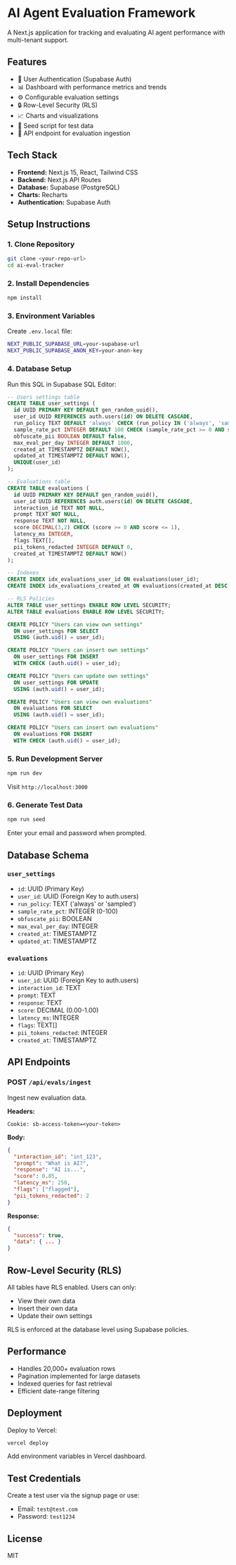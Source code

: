# AI Agent Evaluation Framework

A Next.js application for tracking and evaluating AI agent performance with multi-tenant support.

## Features

- 🔐 User Authentication (Supabase Auth)
- 📊 Dashboard with performance metrics and trends
- ⚙️ Configurable evaluation settings
- 🔒 Row-Level Security (RLS)
- 📈 Charts and visualizations
- 🌱 Seed script for test data
- 🔌 API endpoint for evaluation ingestion

## Tech Stack

- **Frontend:** Next.js 15, React, Tailwind CSS
- **Backend:** Next.js API Routes
- **Database:** Supabase (PostgreSQL)
- **Charts:** Recharts
- **Authentication:** Supabase Auth

## Setup Instructions

### 1. Clone Repository
```bash
git clone <your-repo-url>
cd ai-eval-tracker
```

### 2. Install Dependencies
```bash
npm install
```

### 3. Environment Variables

Create `.env.local` file:
```bash
NEXT_PUBLIC_SUPABASE_URL=your-supabase-url
NEXT_PUBLIC_SUPABASE_ANON_KEY=your-anon-key
```

### 4. Database Setup

Run this SQL in Supabase SQL Editor:
```sql
-- Users settings table
CREATE TABLE user_settings (
  id UUID PRIMARY KEY DEFAULT gen_random_uuid(),
  user_id UUID REFERENCES auth.users(id) ON DELETE CASCADE,
  run_policy TEXT DEFAULT 'always' CHECK (run_policy IN ('always', 'sampled')),
  sample_rate_pct INTEGER DEFAULT 100 CHECK (sample_rate_pct >= 0 AND sample_rate_pct <= 100),
  obfuscate_pii BOOLEAN DEFAULT false,
  max_eval_per_day INTEGER DEFAULT 1000,
  created_at TIMESTAMPTZ DEFAULT NOW(),
  updated_at TIMESTAMPTZ DEFAULT NOW(),
  UNIQUE(user_id)
);

-- Evaluations table
CREATE TABLE evaluations (
  id UUID PRIMARY KEY DEFAULT gen_random_uuid(),
  user_id UUID REFERENCES auth.users(id) ON DELETE CASCADE,
  interaction_id TEXT NOT NULL,
  prompt TEXT NOT NULL,
  response TEXT NOT NULL,
  score DECIMAL(3,2) CHECK (score >= 0 AND score <= 1),
  latency_ms INTEGER,
  flags TEXT[],
  pii_tokens_redacted INTEGER DEFAULT 0,
  created_at TIMESTAMPTZ DEFAULT NOW()
);

-- Indexes
CREATE INDEX idx_evaluations_user_id ON evaluations(user_id);
CREATE INDEX idx_evaluations_created_at ON evaluations(created_at DESC);

-- RLS Policies
ALTER TABLE user_settings ENABLE ROW LEVEL SECURITY;
ALTER TABLE evaluations ENABLE ROW LEVEL SECURITY;

CREATE POLICY "Users can view own settings"
  ON user_settings FOR SELECT
  USING (auth.uid() = user_id);

CREATE POLICY "Users can insert own settings"
  ON user_settings FOR INSERT
  WITH CHECK (auth.uid() = user_id);

CREATE POLICY "Users can update own settings"
  ON user_settings FOR UPDATE
  USING (auth.uid() = user_id);

CREATE POLICY "Users can view own evaluations"
  ON evaluations FOR SELECT
  USING (auth.uid() = user_id);

CREATE POLICY "Users can insert own evaluations"
  ON evaluations FOR INSERT
  WITH CHECK (auth.uid() = user_id);
```

### 5. Run Development Server
```bash
npm run dev
```

Visit `http://localhost:3000`

### 6. Generate Test Data
```bash
npm run seed
```

Enter your email and password when prompted.

## Database Schema

### `user_settings`
- `id`: UUID (Primary Key)
- `user_id`: UUID (Foreign Key to auth.users)
- `run_policy`: TEXT ('always' or 'sampled')
- `sample_rate_pct`: INTEGER (0-100)
- `obfuscate_pii`: BOOLEAN
- `max_eval_per_day`: INTEGER
- `created_at`: TIMESTAMPTZ
- `updated_at`: TIMESTAMPTZ

### `evaluations`
- `id`: UUID (Primary Key)
- `user_id`: UUID (Foreign Key to auth.users)
- `interaction_id`: TEXT
- `prompt`: TEXT
- `response`: TEXT
- `score`: DECIMAL (0.00-1.00)
- `latency_ms`: INTEGER
- `flags`: TEXT[]
- `pii_tokens_redacted`: INTEGER
- `created_at`: TIMESTAMPTZ

## API Endpoints

### POST `/api/evals/ingest`

Ingest new evaluation data.

**Headers:**
```
Cookie: sb-access-token=<your-token>
```

**Body:**
```json
{
  "interaction_id": "int_123",
  "prompt": "What is AI?",
  "response": "AI is...",
  "score": 0.85,
  "latency_ms": 250,
  "flags": ["flagged"],
  "pii_tokens_redacted": 2
}
```

**Response:**
```json
{
  "success": true,
  "data": { ... }
}
```

## Row-Level Security (RLS)

All tables have RLS enabled. Users can only:
- View their own data
- Insert their own data
- Update their own settings

RLS is enforced at the database level using Supabase policies.

## Performance

- Handles 20,000+ evaluation rows
- Pagination implemented for large datasets
- Indexed queries for fast retrieval
- Efficient date-range filtering

## Deployment

Deploy to Vercel:
```bash
vercel deploy
```

Add environment variables in Vercel dashboard.

## Test Credentials

Create a test user via the signup page or use:
- Email: `test@test.com`
- Password: `test1234`

## License

MIT